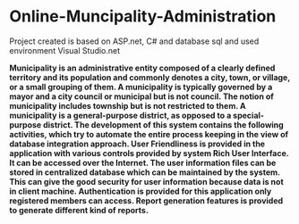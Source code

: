 # Online-Muncipality-Administration
Project created is based on ASP.net, C# and database sql and used environment Visual Studio.net

<b><p>Municipality is an administrative entity composed of a clearly defined territory and its
population and commonly denotes a city, town, or village, or a small grouping of them. A
municipality is typically governed by a mayor and a city council or municipal but is not
council. The notion of municipality includes township but is not restricted to them. A
municipality is a general-purpose district, as opposed to a special-purpose district.
The development of this system contains the following activities, which try to
automate the entire process keeping in the view of database integration approach. User
Friendliness is provided in the application with various controls provided by system Rich
User Interface. It can be accessed over the Internet. The user information files can be stored
in centralized database which can be maintained by the system. This can give the good
security for user information because data is not in client machine. Authentication is provided
for this application only registered members can access. Report generation features is
provided to generate different kind of reports. </b></p>
